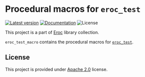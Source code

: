 # Procedural macros for `eroc_test`

[![Latest version](https://img.shields.io/crates/v/eroc_test_macro.svg)](https://crates.io/crates/eroc_test_macro)
[![Documentation](https://docs.rs/eroc_test_macro/badge.svg)](https://docs.rs/eroc_test_macro)
![License](https://img.shields.io/crates/l/eroc_test_macro.svg)

This project is a part of [Eroc](https://github.com/radifun/eroc) library collection.

`eroc_test_macro` contains the procedural macros for [`eroc_test`](https://github.com/radifun/eroc_test).

## License

This project is provided under [Apache 2.0](https://www.apache.org/licenses/LICENSE-2.0) license.
